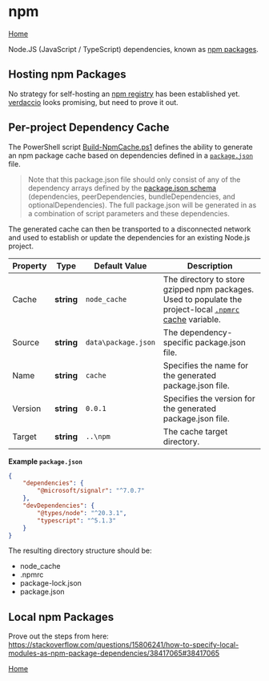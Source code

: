 # npm
[Home](./index.md)

Node.JS (JavaScript / TypeScript) dependencies, known as [npm packages](https://docs.npmjs.com/about-packages-and-modules).

## Hosting npm Packages

No strategy for self-hosting an [npm registry](https://docs.npmjs.com/cli/v9/using-npm/registry?v=true) has been established yet. [verdaccio](https://verdaccio.org/) looks promising, but need to prove it out.

## Per-project Dependency Cache

The PowerShell script [Build-NpmCache.ps1](./scripts/Build-NpmCache.md) defines the ability to generate an npm package cache based on dependencies defined in a [`package.json`](./resources/package.json) file.

> Note that this package.json file should only consist of any of the dependency arrays defined by the [package.json schema](https://docs.npmjs.com/cli/v9/configuring-npm/package-json) (dependencies, peerDependencies, bundleDependencies, and optionalDependencies). The full package.json will be generated in as a combination of script parameters and these dependencies.

The generated cache can then be transported to a disconnected network and used to establish or update the dependencies for an existing Node.js project.

Property | Type | Default Value | Description
---------|------|---------------|------------
Cache | **string** | `node_cache` | The directory to store gzipped npm packages. Used to populate the project-local [`.npmrc`](https://docs.npmjs.com/cli/v9/configuring-npm/npmrc) [cache](https://docs.npmjs.com/cli/v9/using-npm/config#cache) variable.
Source | **string** | `data\package.json` | The dependency-specific package.json file.
Name | **string** | `cache` | Specifies the name for the generated package.json file.
Version | **string** | `0.0.1` | Specifies the version for the generated package.json file.
Target | **string** | `..\npm` | The cache target directory.

**Example `package.json`**

```json
{
    "dependencies": {
        "@microsoft/signalr": "^7.0.7"
    },
    "devDependencies": {
        "@types/node": "^20.3.1",
        "typescript": "^5.1.3"
    }
}
```

The resulting directory structure should be:

* node_cache
* .npmrc
* package-lock.json
* package.json

## Local npm Packages

Prove out the steps from here: https://stackoverflow.com/questions/15806241/how-to-specify-local-modules-as-npm-package-dependencies/38417065#38417065

[Home](./index.md)